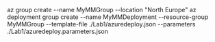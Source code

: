 az group create --name MyMMGroup --location "North Europe"
az deployment group create --name MyMMDeployment --resource-group MyMMGroup --template-file ./Lab1/azuredeploy.json --parameters ./Lab1/azuredeploy.parameters.json
